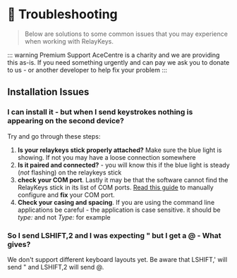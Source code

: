 # 🤔 Troubleshooting

> Below are solutions to some common issues that you may experience when working with RelayKeys.

::: warning Premium Support
AceCentre is a charity and we are providing this as-is. If you need something urgently and can pay we ask you to donate to us - or another developer to help fix your problem
:::

## Installation Issues

### I can install it - but when I send keystrokes nothing is appearing on the second device?

Try and go through these steps:
1. **Is your relaykeys stick properly attached?** Make sure the blue light is showing. If not you may have a loose connection somewhere
2. **Is it paired and connected?** - you will know this if the blue light is steady (_not_ flashing) on the relaykeys stick
3. **check your COM port**. Lastly it may be that the software cannot find the RelayKeys stick in its list of COM ports. [Read this guide](/cli/relaykeys-cfg.html#dev-defining-your-port-of-the-relaykeys-hardware) to manually configure and **fix** your COM port.
4. **Check your casing and spacing**. If you are using the command line applications be careful - the application is case sensitive. it should be *type:* and not *Type:* for example

### So I send LSHIFT,2 and I was expecting " but I get a @ - What gives? 

We don't support different keyboard layouts yet. Be aware that LSHIFT,' will send " and LSHIFT,2 will send @.


